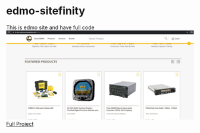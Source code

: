 # edmo-sitefinity
This is edmo site and have full code
![Alt Text](https://github.com/edmoSource/edmo-sitefinity/blob/main/edmo.jpg)
[Full Project](https://github.com/edmoSource/edmo-sitefinity/blob/main/1.jpeg)
